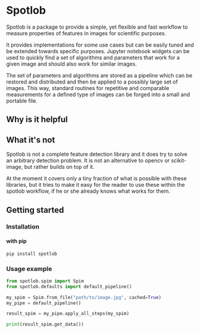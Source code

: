 # Spotlob

Spotlob is a package to provide a simple, yet flexible
and fast workflow to measure properties of features in
images for scientific purposes.

It provides implementations for some use cases but can
be easily tuned and be extended towards specific purposes.
Jupyter notebook widgets can be used to quickly find a
set of algorithms and parameters that work for a given
image and should also work for similar images.

The set of parameters and algorithms are stored as a
pipeline which can be restored and distributed and 
then be applied to a possibly large set of images.
This way, standard routines for repetitive and comparable
measurements for a defined type of images can be forged
into a small and portable file.

## Why is it helpful


## What it's not

Spotlob is not a complete feature detection library and
it does try to solve an arbitrary detection problem.
It is not an alternative to opencv or scikit-image, but
rather builds on top of it.

At the moment it covers only a tiny fraction of what is possible
with these libraries, but it tries to make it easy for the
reader to use these within the spotlob workflow, if he or
she already knows what works for them.

## Getting started

### Installation

#### with pip
```
pip install spotlob
```

### Usage example

```python
from spotlob.spim import Spim
from spotlob.defaults import default_pipeline()

my_spim = Spim.from_file("path/to/image.jpg", cached=True)
my_pipe = default_pipeline()

result_spim = my_pipe.apply_all_steps(my_spim)

print(result_spim.get_data())
```
